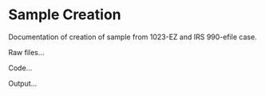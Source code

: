 # Sample Creation

Documentation of creation of sample from 1023-EZ and IRS 990-efile case. 

Raw files...

Code...

Output...
